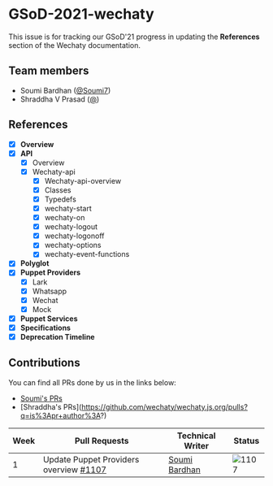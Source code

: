 # GSoD-2021-wechaty

This issue is for tracking our GSoD'21 progress in updating the **References** section of the Wechaty documentation.

## Team members

* Soumi Bardhan ([@Soumi7](https://github.com/Soumi7))
* Shraddha V Prasad ([@](https://github.com/))

## References 

- [x] **Overview** 
- [x] **API** 
  - [x] Overview
  - [x] Wechaty-api
    - [x] Wechaty-api-overview
    - [x] Classes
    - [x] Typedefs
    - [x] wechaty-start
    - [x] wechaty-on
    - [x] wechaty-logout
    - [x] wechaty-logonoff
    - [x] wechaty-options
    - [x] wechaty-event-functions
- [x] **Polyglot**
- [x] **Puppet Providers**
  - [x] Lark
  - [x] Whatsapp
  - [x] Wechat
  - [x] Mock
- [x] **Puppet Services**
- [x] **Specifications** 
- [x] **Deprecation Timeline** 

## Contributions

You can find all PRs done by us in the links below:
* [Soumi's PRs](https://github.com/wechaty/wechaty.js.org/pulls?q=is%3Apr+author%3Asoumi7)
* [Shraddha's PRs](https://github.com/wechaty/wechaty.js.org/pulls?q=is%3Apr+author%3A<add name>?)

| Week | Pull Requests  | Technical Writer  | Status |
| --- | --- | --- | --- |
| 1 | Update Puppet Providers overview [#1107](https://github.com/wechaty/wechaty.js.org/pull/1107) | [Soumi Bardhan](https://github.com/soumi7) | ![1107]


<!--- Merge Status Badges --->
<!--- they are linked to the above last columns of the table, 
      to add just use the correct PR number and use the same format --->

[1107]:https://img.shields.io/github/pulls/detail/state/wechaty/wechaty.js.org/1107?style=flat-square
[780]:https://img.shields.io/github/pulls/detail/state/wechaty/wechaty.js.org/780?style=flat-square
[791]:https://img.shields.io/github/pulls/detail/state/wechaty/wechaty.js.org/791?style=flat-square
[882]:https://img.shields.io/github/pulls/detail/state/wechaty/wechaty.js.org/882?style=flat-square
[888]:https://img.shields.io/github/pulls/detail/state/wechaty/wechaty.js.org/888?style=flat-square
[935]:https://img.shields.io/github/pulls/detail/state/wechaty/wechaty.js.org/935?style=flat-square
[934]:https://img.shields.io/github/pulls/detail/state/wechaty/wechaty.js.org/934?style=flat-square
[905]:https://img.shields.io/github/pulls/detail/state/wechaty/wechaty.js.org/905?style=flat-square
[922]:https://img.shields.io/github/pulls/detail/state/wechaty/wechaty.js.org/922?style=flat-square
[923]:https://img.shields.io/github/pulls/detail/state/wechaty/wechaty.js.org/923?style=flat-square
[957]:https://img.shields.io/github/pulls/detail/state/wechaty/wechaty.js.org/957?style=flat-square
[963]:https://img.shields.io/github/pulls/detail/state/wechaty/wechaty.js.org/963?style=flat-square
[969]:https://img.shields.io/github/pulls/detail/state/wechaty/wechaty.js.org/969?style=flat-square
[985]:https://img.shields.io/github/pulls/detail/state/wechaty/wechaty.js.org/985?style=flat-square
[989]:https://img.shields.io/github/pulls/detail/state/wechaty/wechaty.js.org/989?style=flat-square
[1126]:https://img.shields.io/github/pulls/detail/state/wechaty/wechaty.js.org/1126?style=flat-square
[1076]:https://img.shields.io/github/pulls/detail/state/wechaty/wechaty.js.org/1076?style=flat-square
[1099]:https://img.shields.io/github/pulls/detail/state/wechaty/wechaty.js.org/1099?style=flat-square
[1103]:https://img.shields.io/github/pulls/detail/state/wechaty/wechaty.js.org/1103?style=flat-square
[1104]:https://img.shields.io/github/pulls/detail/state/wechaty/wechaty.js.org/1104?style=flat-square
[1131]:https://img.shields.io/github/pulls/detail/state/wechaty/wechaty.js.org/1131?style=flat-square
[1134]:https://img.shields.io/github/pulls/detail/state/wechaty/wechaty.js.org/1134?style=flat-square
[1138]:https://img.shields.io/github/pulls/detail/state/wechaty/wechaty.js.org/1138?style=flat-square
[1155]:https://img.shields.io/github/pulls/detail/state/wechaty/wechaty.js.org/1155?style=flat-square
[1165]:https://img.shields.io/github/pulls/detail/state/wechaty/wechaty.js.org/1165?style=flat-square
[1204]:https://img.shields.io/github/pulls/detail/state/wechaty/wechaty.js.org/1204?style=flat-square
[1207]:https://img.shields.io/github/pulls/detail/state/wechaty/wechaty.js.org/1207?style=flat-square
[1249]:https://img.shields.io/github/pulls/detail/state/wechaty/wechaty.js.org/1249?style=flat-square
[1250]:https://img.shields.io/github/pulls/detail/state/wechaty/wechaty.js.org/1250?style=flat-square
[1251]:https://img.shields.io/github/pulls/detail/state/wechaty/wechaty.js.org/1251?style=flat-square
[1252]:https://img.shields.io/github/pulls/detail/state/wechaty/wechaty.js.org/1252?style=flat-square
[1253]:https://img.shields.io/github/pulls/detail/state/wechaty/wechaty.js.org/1253?style=flat-square
[1254]:https://img.shields.io/github/pulls/detail/state/wechaty/wechaty.js.org/1254?style=flat-square
